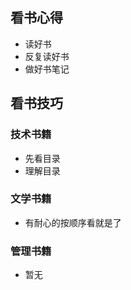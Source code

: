 ## 看书心得

- 读好书
- 反复读好书
- 做好书笔记

## 看书技巧

### 技术书籍

- 先看目录
- 理解目录

### 文学书籍

- 有耐心的按顺序看就是了

### 管理书籍

- 暂无